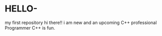 # HELLO-
my first repository
hi there!!
i am new and an upcoming C++ professional Programmer C++ is fun.
